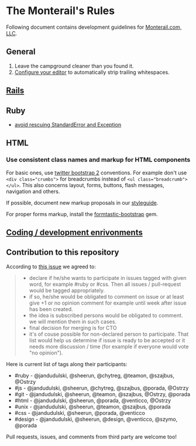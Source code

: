 The Monterail's Rules
=====

Following document contains development guidelines for [Monterail.com, LLC](http://monterail.com).

## General

1. Leave the campground cleaner than you found it.
2. [Configure your editor](https://gist.github.com/4451806) to automatically strip trailing whitespaces.

## [Rails](rails.md)

## Ruby
* [avoid rescuing StandardError and Exception](http://stackoverflow.com/questions/10048173/why-is-it-bad-style-to-rescue-exception-e-in-ruby#answer-10048406)

## HTML

### Use consistent class names and markup for HTML components

For basic ones, use [twitter bootstrap 2](http://twitter.github.com/bootstrap/) conventions.
For example don't use `<div class="crumbs">` for breadcrumbs instead of `<ul class="breadcrumb"></ul>`. This also concerns layout, forms, buttons, flash messages, navigation and others.

If possible, document new markup proposals in our [styleguide](https://github.com/monterail/boilerplate-rails).

For proper forms markup, install the [formtastic-bootstrap](https://github.com/mjbellantoni/formtastic-bootstrap) gem.

## [Coding / development enrivonments](toolbox.md)

## Contribution to this repository

According to [this issue](https://github.com/monterail/rules/issues/25) we agreed to:

> * declare if he/she wants to participate in issues tagged with given word, for example #ruby or #css. Then all issues / pull-request would be tagged appropriately.
> * if so, he/she would be obligated to comment on issue or at least give +1 or no opinion comment for example until week after issue has been created.
> * the idea is subscribed persons would be obligated to comment. we will mention them in such cases.
> * final decision for merging is for CTO
> * it's of couse possible for non-declared person to participate. That list would help us determine if issue is ready to be accepted or it needs more discussion / time (for example if everyone would vote "no opinion").

Here is current list of tags along their participants:

* #ruby - @jandudulski, @sheerun, @chytreg, @teamon, @szajbus, @Ostrzy
* #js - @jandudulski, @sheerun, @chytreg, @szajbus, @porada, @Ostrzy
* #git - @jandudulski, @sheerun, @teamon, @szajbus, @Ostrzy, @porada
* #html - @jandudulski, @sheerun, @porada, @venticco, @Ostrzy
* #unix - @jandudulski, @sheerun, @teamon, @szajbus, @porada
* #css - @jandudulski, @sheerun, @porada, @venticco
* #design -  @jandudulski, @sheerun, @design, @venticco, @szymo, @porada

Pull requests, issues, and comments from third party are welcome too!

